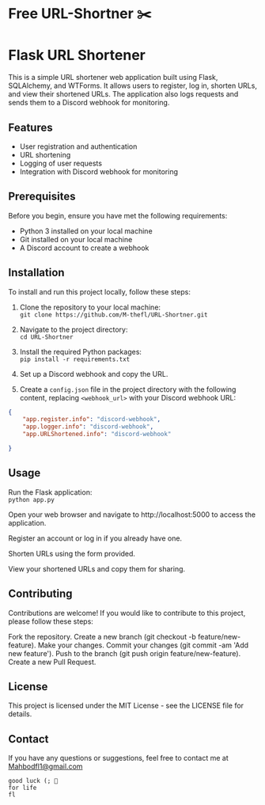 # Free URL-Shortner ✂️

# Flask URL Shortener

This is a simple URL shortener web application built using Flask, SQLAlchemy, and WTForms. It allows users to register, log in, shorten URLs, and view their shortened URLs. The application also logs requests and sends them to a Discord webhook for monitoring.

## Features

- User registration and authentication
- URL shortening
- Logging of user requests
- Integration with Discord webhook for monitoring

## Prerequisites

Before you begin, ensure you have met the following requirements:
- Python 3 installed on your local machine
- Git installed on your local machine
- A Discord account to create a webhook

## Installation

To install and run this project locally, follow these steps:

1. Clone the repository to your local machine:<br />
   `git clone https://github.com/M-thefl/URL-Shortner.git `
2. Navigate to the project directory:<br />
   ``cd URL-Shortner``

3. Install the required Python packages:<br />
   ``pip install -r requirements.txt``


4. Set up a Discord webhook and copy the URL.

5. Create a `config.json` file in the project directory with the following content, replacing `<webhook_url>` with your Discord webhook URL:

```json
{
    "app.register.info": "discord-webhook",
    "app.logger.info": "discord-webhook",
    "app.URLShortened.info": "discord-webhook"

}
```
## Usage
Run the Flask application:<br />
`python app.py`

Open your web browser and navigate to http://localhost:5000 to access the application.

Register an account or log in if you already have one.

Shorten URLs using the form provided.

View your shortened URLs and copy them for sharing.



## Contributing
Contributions are welcome! If you would like to contribute to this project, please follow these steps:

Fork the repository.
Create a new branch (git checkout -b feature/new-feature).
Make your changes.
Commit your changes (git commit -am 'Add new feature').
Push to the branch (git push origin feature/new-feature).
Create a new Pull Request.

## License
This project is licensed under the MIT License - see the LICENSE file for details.

## Contact
If you have any questions or suggestions, feel free to contact me at Mahbodfl1@gmail.com

``good luck (; 🌙``<br />
``for life``<br />
``fl``



